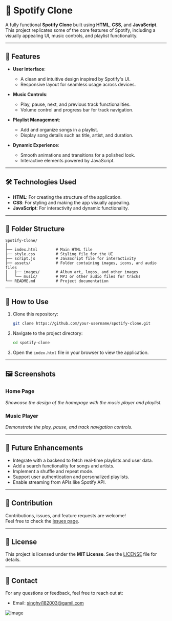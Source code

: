 # 🎵 Spotify Clone  

A fully functional **Spotify Clone** built using **HTML**, **CSS**, and **JavaScript**. This project replicates some of the core features of Spotify, including a visually appealing UI, music controls, and playlist functionality.  

---

## 🚀 Features  

- **User Interface**:  
  - A clean and intuitive design inspired by Spotify's UI.  
  - Responsive layout for seamless usage across devices.  

- **Music Controls**:  
  - Play, pause, next, and previous track functionalities.  
  - Volume control and progress bar for track navigation.  

- **Playlist Management**:  
  - Add and organize songs in a playlist.  
  - Display song details such as title, artist, and duration.  

- **Dynamic Experience**:  
  - Smooth animations and transitions for a polished look.  
  - Interactive elements powered by JavaScript.  

---

## 🛠️ Technologies Used  

- **HTML**: For creating the structure of the application.  
- **CSS**: For styling and making the app visually appealing.  
- **JavaScript**: For interactivity and dynamic functionality.  

---

## 📂 Folder Structure  

```plaintext  
Spotify-Clone/  
│  
├── index.html        # Main HTML file  
├── style.css         # Styling file for the UI  
├── script.js         # JavaScript file for interactivity  
├── assets/           # Folder containing images, icons, and audio files  
│   ├── images/       # Album art, logos, and other images  
│   └── music/        # MP3 or other audio files for tracks  
└── README.md         # Project documentation  
```  

---

## 🔧 How to Use  

1. Clone this repository:  
   ```bash  
   git clone https://github.com/your-username/spotify-clone.git  
   ```  

2. Navigate to the project directory:  
   ```bash  
   cd spotify-clone  
   ```  

3. Open the `index.html` file in your browser to view the application.  

---

## 🖼️ Screenshots  

### Home Page  
_Showcase the design of the homepage with the music player and playlist._  

### Music Player  
_Demonstrate the play, pause, and track navigation controls._  

---

## 🌟 Future Enhancements  

- Integrate with a backend to fetch real-time playlists and user data.  
- Add a search functionality for songs and artists.  
- Implement a shuffle and repeat mode.  
- Support user authentication and personalized playlists.  
- Enable streaming from APIs like Spotify API.  

---

## 🤝 Contribution  

Contributions, issues, and feature requests are welcome!  
Feel free to check the [issues page](#).  

---

## 📜 License  

This project is licensed under the **MIT License**. See the [LICENSE](LICENSE) file for details.  

---

## 💬 Contact  

For any questions or feedback, feel free to reach out at:  
- Email: singhvi182003@gamil.com 


![image](https://github.com/user-attachments/assets/bcb1e0ee-27d8-48df-b276-e4039330bb79)
